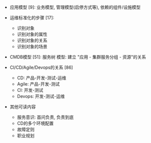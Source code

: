 - 应用模型 \[9]: 业务模型, 管理模型(启停方式等), 依赖的组件/设施模型
- 运维标准化的步骤 \[17]:
  - 识别对象
  - 识别对象的属性
  - 识别对象的关系
  - 识别对象的场景
- CMDB模型 \[51]: 服务树 模型: 建立 "应用 - 集群服务分组 - 资源"的关系
- CI/CD/Agile/Devops的关系 \[86]
  - CD: 产品-开发-测试-运维
  - Agile: 产品-开发-测试
  - CI: 开发-测试
  - Devops: 开发-测试-运维
  
- 其他可读内容
  - 服务意识: 首问负责, 负责到底
  - CD的多个环境配置
  - 故障定则
  - 职业规划
